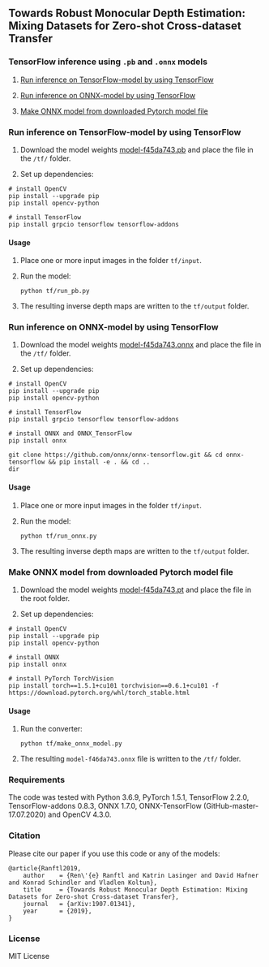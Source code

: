 ## Towards Robust Monocular Depth Estimation: Mixing Datasets for Zero-shot Cross-dataset Transfer

### TensorFlow inference using `.pb` and `.onnx` models

1. [Run inference on TensorFlow-model by using TensorFlow](#run-inference-on-tensorflow-model-by-using-tensorFlow)

2. [Run inference on ONNX-model by using TensorFlow](#run-inference-on-onnx-model-by-using-tensorflow)

3. [Make ONNX model from downloaded Pytorch model file](#make-onnx-model-from-downloaded-pytorch-model-file)


### Run inference on TensorFlow-model by using TensorFlow

1) Download the model weights [model-f45da743.pb](https://github.com/intel-isl/MiDaS/releases/download/v2/model-f46da743.pb) and place the
file in the `/tf/` folder.

2) Set up dependencies: 

```shell
# install OpenCV
pip install --upgrade pip
pip install opencv-python

# install TensorFlow
pip install grpcio tensorflow tensorflow-addons
```

#### Usage

1) Place one or more input images in the folder `tf/input`.

2) Run the model:

    ```shell
    python tf/run_pb.py
    ```

3) The resulting inverse depth maps are written to the `tf/output` folder.


### Run inference on ONNX-model by using TensorFlow

1) Download the model weights [model-f45da743.onnx](https://github.com/intel-isl/MiDaS/releases/download/v2/model-f46da743.onnx) and place the
file in the `/tf/` folder.

2) Set up dependencies: 

```shell
# install OpenCV
pip install --upgrade pip
pip install opencv-python

# install TensorFlow
pip install grpcio tensorflow tensorflow-addons

# install ONNX and ONNX_TensorFlow
pip install onnx

git clone https://github.com/onnx/onnx-tensorflow.git && cd onnx-tensorflow && pip install -e . && cd ..
dir
```

#### Usage

1) Place one or more input images in the folder `tf/input`.

2) Run the model:

    ```shell
    python tf/run_onnx.py
    ```

3) The resulting inverse depth maps are written to the `tf/output` folder.



### Make ONNX model from downloaded Pytorch model file

1) Download the model weights [model-f45da743.pt](https://github.com/intel-isl/MiDaS/releases/download/v2/model-f46da743.pt) and place the
file in the root folder.

2) Set up dependencies: 

```shell
# install OpenCV
pip install --upgrade pip
pip install opencv-python

# install ONNX
pip install onnx

# install PyTorch TorchVision
pip install torch==1.5.1+cu101 torchvision==0.6.1+cu101 -f https://download.pytorch.org/whl/torch_stable.html
```

#### Usage

1) Run the converter:

    ```shell
    python tf/make_onnx_model.py
    ```

2) The resulting `model-f46da743.onnx` file is written to the `/tf/` folder.


### Requirements

   The code was tested with Python 3.6.9, PyTorch 1.5.1, TensorFlow 2.2.0, TensorFlow-addons 0.8.3, ONNX 1.7.0, ONNX-TensorFlow (GitHub-master-17.07.2020) and OpenCV 4.3.0.
 
### Citation

Please cite our paper if you use this code or any of the models:
```
@article{Ranftl2019,
	author    = {Ren\'{e} Ranftl and Katrin Lasinger and David Hafner and Konrad Schindler and Vladlen Koltun},
	title     = {Towards Robust Monocular Depth Estimation: Mixing Datasets for Zero-shot Cross-dataset Transfer},
	journal   = {arXiv:1907.01341},
	year      = {2019},
}
```

### License 

MIT License 

   
